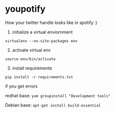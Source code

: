 # youpotify

How your twitter handle looks like in spotify :)

1. initialize a virtual enviornment

`virtualenv --no-site-packages env`

2. activate virtual env

`source env/bin/activate`

3. install requirements

`pip install -r requirements.txt`



if you get errors

redhat base:
`yum groupinstall "Development tools"`

Debian base:
`apt-get install build-essential`
